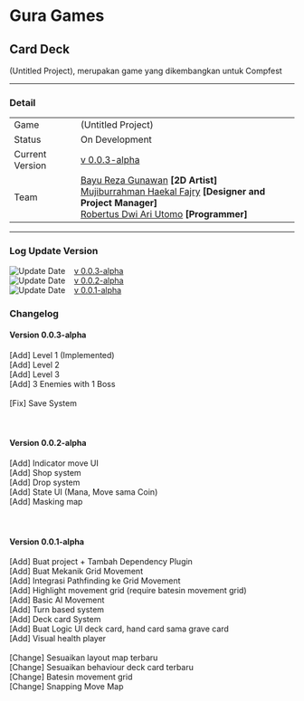 # Gura Games


## Card Deck
<!--![Preview](images/filkom-virtual.gif)-->
<!-- ![Preview](images/preview-filkom-virtual.png) -->

(Untitled Project), merupakan game yang dikembangkan untuk Compfest

***
### Detail

|                 |                                           |
| --------------- | ----------------------------------------- |
| Game            | (Untitled Project)                        |
| Status          | On Development                            |
| Current Version | [v 0.0.3-alpha](https://drive.google.com/file/d/1pNcvtRQNxovWa6SsW6ASWGzQK_AMY9KI/view?usp=sharing) |
| Team         | [Bayu Reza Gunawan](https://github.com/Bazureza) **[2D Artist]**<br> [Mujiburrahman Haekal Fajry](https://www.linkedin.com/in/haekalary/) **[Designer and Project Manager]**<br> [Robertus Dwi Ari Utomo](https://penguin55.github.io) **[Programmer]**<br> |

***

### Log Update Version
![Update Date](https://img.shields.io/badge/-03%20September%202022-brightgreen) &nbsp;&nbsp; [v 0.0.3-alpha](https://drive.google.com/file/d/1pNcvtRQNxovWa6SsW6ASWGzQK_AMY9KI/view?usp=sharing) <br>
![Update Date](https://img.shields.io/badge/-20%20Agustus%202022-brightgreen) &nbsp;&nbsp; [v 0.0.2-alpha](https://drive.google.com/file/d/1xf172CTlv6SsHfquLpFELVGgiaLOt3C9/view?usp=sharing) <br>
![Update Date](https://img.shields.io/badge/-15%20Agustus%202022-brightgreen) &nbsp;&nbsp; [v 0.0.1-alpha](https://drive.google.com/file/d/149fJvMhJ9UnS_Nmt1iTdq9A19uUbfeEq/view?usp=sharing) <br>

### Changelog

#### Version 0.0.3-alpha
  [Add] Level 1 (Implemented) <br>
  [Add] Level 2 <br>
  [Add] Level 3 <br>
  [Add] 3 Enemies with 1 Boss <br>
  <br>
  [Fix] Save System  <br>
 <br>
 <br>

#### Version 0.0.2-alpha
  [Add] Indicator move UI <br>
  [Add] Shop system <br>
  [Add] Drop system <br>
  [Add] State UI (Mana, Move sama Coin) <br>
  [Add] Masking map <br>
 <br>
 <br>
 
#### Version 0.0.1-alpha
  [Add] Buat project + Tambah Dependency Plugin <br>
  [Add] Buat Mekanik Grid Movement <br>
  [Add] Integrasi Pathfinding ke Grid Movement <br>
  [Add] Highlight movement grid (require batesin movement grid) <br>
  [Add] Basic AI Movement <br>
  [Add] Turn based system <br>
  [Add] Deck card System <br>
  [Add] Buat Logic UI deck card, hand card sama grave card <br>
  [Add] Visual health player <br>
  <br>
  [Change] Sesuaikan layout map terbaru <br>
  [Change] Sesuaikan behaviour deck card terbaru <br>
  [Change] Batesin movement grid <br>
  [Change] Snapping Move Map <br>
